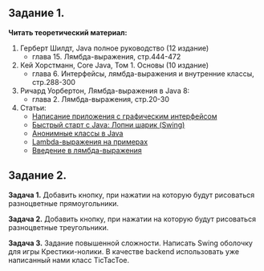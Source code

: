 ## Задание 1.

**Читать теоретический материал:**

1. Герберт Шилдт, Java полное руководство (12 издание)
   - глава 15. Лямбда-выражения, стр.444-472
2. Кей Хорстманн, Core Java, Том 1. Основы (10 издание)
   - глава 6. Интерфейсы, лямбда-выражения и внутренние классы, стр.288-300
3. Ричард Уорбертон, Лямбда-выражения в Java 8:
   - глава 2. Лямбда-выражения, стр.20-30
4. Статьи:
   - [Написание приложения с графическим интерфейсом](https://docs.google.com/document/d/16gjaxlo4dsMhnIFhW6rochYLSqtM-6r5xeT3W2PYUpk/)
   - [Быстрый старт с Java: Лопни шарик (Swing)](https://docs.google.com/document/d/1fOv7CVlA65_AY3vhBIKQZ3IJfuawpAVMOA8oEPUhEX4/)
   - [Анонимные классы в Java](https://javarush.com/groups/posts/2193-anonimnihe-klassih)
   - [Lambda-выражения на примерах](https://javarush.com/groups/posts/845-lambda-vihrazhenija-na-primerakh)
   - [Введение в лямбда-выражения](https://metanit.com/java/tutorial/9.1.php)

## Задание 2.

**Задача 1.**
Добавить кнопку, при нажатии на которую будут рисоваться разноцветные прямоугольники.

**Задача 2.**
Добавить кнопку, при нажатии на которую будут рисоваться разноцветные треугольники.

**Задача 3.**
Задание повышенной сложности. Написать Swing оболочку для игры Крестики-нолики.
В качестве backend использовать уже написанный нами класс TicTacToe.
